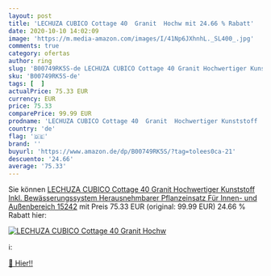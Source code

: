 ```yaml
---
layout: post
title: 'LECHUZA CUBICO Cottage 40  Granit  Hochw mit 24.66 % Rabatt'
date: 2020-10-10 14:02:09
image: 'https://m.media-amazon.com/images/I/41Np6JXhnhL._SL400_.jpg'
comments: true
category: ofertas
author: ring
slug: 'B00749RK5S-de LECHUZA CUBICO Cottage 40 Granit Hochwertiger Kunststoff...'
sku: 'B00749RK5S-de'
tags: [  ]
actualPrice: 75.33 EUR
currency: EUR
price: 75.33
comparePrice: 99.99 EUR
prodname: 'LECHUZA CUBICO Cottage 40  Granit  Hochwertiger Kunststoff  Inkl. Bewässerungssystem  Herausnehmbarer Pflanzeinsatz  Für Innen- und Außenbereich  15242'
country: 'de'
flag: '🇩🇪'
brand: ''
buyurl: 'https://www.amazon.de/dp/B00749RK5S/?tag=tolees0ca-21'
descuento: '24.66'
average: '75.33'
---
```


Sie können [LECHUZA CUBICO Cottage 40  Granit  Hochwertiger Kunststoff  Inkl. Bewässerungssystem  Herausnehmbarer Pflanzeinsatz  Für Innen- und Außenbereich  15242](https://www.amazon.de/dp/B00749RK5S/?tag=tolees0ca-21) mit Preis 75.33 EUR (original: 99.99 EUR) 24.66 % Rabatt hier:

[![LECHUZA CUBICO Cottage 40  Granit  Hochw](https://m.media-amazon.com/images/I/41Np6JXhnhL._SL400_.jpg)](https://www.amazon.de/dp/B00749RK5S/?tag=tolees0ca-21)

ℹ️:


[🛒 Hier!!](https://www.amazon.de/dp/B00749RK5S/?tag=tolees0ca-21)
